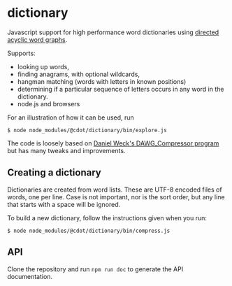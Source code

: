 # dictionary
Javascript support for high performance word dictionaries using [directed acyclic word graphs](https://en.wikipedia.org/wiki/Deterministic_acyclic_finite_state_automaton).

Supports:
* looking up words,
* finding anagrams, with optional wildcards,
* hangman matching (words with letters in known positions)
* determining if a particular sequence of letters occurs in any word
  in the dictionary.
* node.js and browsers

For an illustration of how it can be used, run
```
$ node node_modules/@cdot/dictionary/bin/explore.js
```

The code is loosely based on [Daniel Weck's DAWG_Compressor program](https://github.com/danielweck/scrabble-html-ui) but has many tweaks and improvements.

## Creating a dictionary
Dictionaries are created from word lists. These are UTF-8 encoded files of
words, one per line. Case is not important, nor is the sort order, but
any line that starts with a space will be ignored.

To build a new dictionary, follow the instructions given when you run:
```
$ node node_modules/@cdot/dictionary/bin/compress.js
```

## API
Clone the repository and run `npm run doc` to generate the API documentation.
